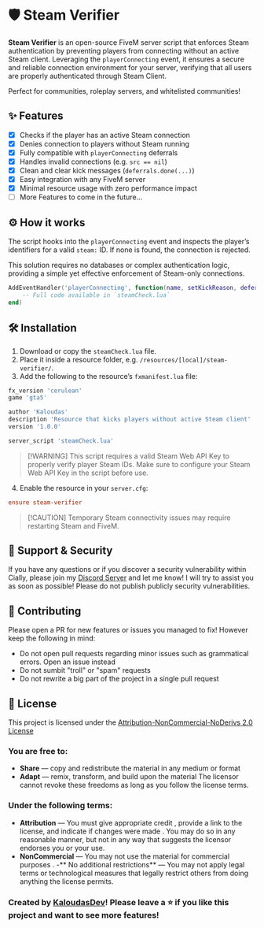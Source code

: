 # 🛡️ Steam Verifier
**Steam Verifier** is an open-source FiveM server script that enforces Steam authentication by preventing players from connecting without an active Steam client. Leveraging the `playerConnecting` event, it ensures a secure and reliable connection environment for your server, verifying that all users are properly authenticated through Steam Client.

Perfect for communities, roleplay servers, and whitelisted communities!

## ✨ Features
- [x] Checks if the player has an active Steam connection
- [x] Denies connection to players without Steam running
- [x] Fully compatible with `playerConnecting` deferrals
- [x] Handles invalid connections (e.g. `src == nil`)
- [x] Clean and clear kick messages (`deferrals.done(...)`)
- [x] Easy integration with any FiveM server
- [x] Minimal resource usage with zero performance impact
- [ ] More Features to come in the future...

## ⚙️ How it works
The script hooks into the `playerConnecting` event and inspects the player’s identifiers for a valid `steam:` ID. If none is found, the connection is rejected.

This solution requires no databases or complex authentication logic, providing a simple yet effective enforcement of Steam-only connections.

```lua
AddEventHandler('playerConnecting', function(name, setKickReason, deferrals)
    -- Full code available in `steamCheck.lua`
end)
```

## 🛠️ Installation
1. Download or copy the `steamCheck.lua` file.
2. Place it inside a resource folder, e.g. `/resources/[local]/steam-verifier/`.
3. Add the following to the resource’s `fxmanifest.lua` file:

```lua
fx_version 'cerulean'
game 'gta5'

author 'Kaloudas'
description 'Resource that kicks players without active Steam client'
version '1.0.0'

server_script 'steamCheck.lua'
```
> \[!WARNING]
> This script requires a valid Steam Web API Key to properly verify player Steam IDs.
> Make sure to configure your Steam Web API Key in the script before use.

4. Enable the resource in your `server.cfg`:

```cfg
ensure steam-verifier
```


> \[!CAUTION]
> Temporary Steam connectivity issues may require restarting Steam and FiveM.

## 🦭 Support & Security
If you have any questions or if you discover a security vulnerability within Cially, please join my [Discord Server](https://discord.gg/TNzPwhRvXH) and let me know! I will try to assist you as soon as possible!
Please do not publish publicly security vulnerabilities. 

## 🍤 Contributing
Please open a PR for new features or issues you managed to fix! However keep the following in mind:
- Do not open pull requests regarding minor issues such as grammatical errors. Open an issue instead
- Do not sumbit "troll" or "spam" requests
- Do not rewrite a big part of the project in a single pull request

## 📜 License
This project is licensed under the [Attribution-NonCommercial-NoDerivs 2.0 License](https://creativecommons.org/licenses/by-nc-nd/2.0/deed.en)
### You are free to:
- **Share** — copy and redistribute the material in any medium or format
- **Adapt** — remix, transform, and build upon the material
The licensor cannot revoke these freedoms as long as you follow the license terms.
### Under the following terms:
- **Attribution** — You must give appropriate credit , provide a link to the license, and indicate if changes were made . You may do so in any reasonable manner, but not in any way that suggests the licensor endorses you or your use.
- **NonCommercial** — You may not use the material for commercial purposes .
-** No additional restrictions** — You may not apply legal terms or technological measures that legally restrict others from doing anything the license permits.

### Created by [KaloudasDev](https://github.com/KaloudasDev)! Please leave a ⭐ if you like this project and want to see more features!
